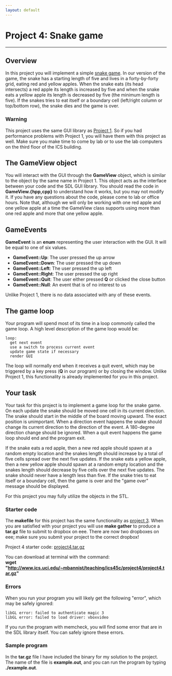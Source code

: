```yaml
---
layout: default
---
```

Project 4: Snake game
=====================
---------------------

Overview
--------
In this project you will implement a simple [snake game](https://en.wikipedia.org/wiki/Snake_(video_game)). In our version of the game, the snake has a starting length of five and lives in a forty-by-forty grid, eating red and yellow apples. When the snake eats (its head intersects) a red apple its length is increased by five and when the snake eats a yellow apple its length is decreased by five (the minimum length is five). If the snakes tries to eat itself or a boundary cell (left/right column or top/bottom row), the snake dies and the game is over. 

### Warning
This project uses the same GUI library as [Project 1](../project1.html). So if you had performance problems with Project 1, you will have them with this project as well. Make sure you make time to come by lab or to use the lab computers on the third floor of the ICS building.

The GameView object
-------------------
You will interact with the GUI through the __GameView__ object, which is similar to the object by the same name in Project 1. This object acts as the interface between your code and the SDL GUI library. You should read the code in __GameView.{hpp,cpp}__ to understand how it works, but you may not modify it. If you have any questions about the code, please come to lab or office hours. Note that, although we will only be working with one red apple and one yellow apple at a time the GameView class supports using more than one red apple and more that one yellow apple. 


GameEvents
----------
__GameEvent__ is an __enum__ representing the user interaction with the GUI. It will be equal to one of six values.

- __GameEvent::Up__: The user pressed the up arrow 
- __GameEvent::Down__: The user pressed the up down
- __GameEvent::Left__: The user pressed the up left 
- __GameEvent::Right__: The user pressed the up right 
- __GameEvent::Quit__: The user either pressed __Q__ or clicked the close button
- __GameEvent::Null__: An event that is of no interest to us

Unlike Project 1, there is no data associated with any of these events.

The game loop
-------------

Your program will spend most of its time in a loop commonly called the game loop. A high level description of the game loop would be:

    loop:
      get next event
      use a switch to process current event
      update game state if necessary
      render GUI

The loop will normally end when it receives a quit event, which may be triggered by a key press (__Q__ in our program) or by closing the window. Unlike Project 1, this functionality is already implemented for you in this project.

Your task
---------
Your task for this project is to implement a game loop for the snake game. On each update the snake should be moved one cell in its current direction. The snake should start in the middle of the board moving upward. The exact position is unimportant. When a direction event happens the snake should change its current direction to the direction of the event. A 180-degree direction change should be ignored. When a quit event happens the game loop should end and the program exit.

If the snake eats a red apple, then a new red apple should spawn at a random empty location and the snakes length should increase by a total of five cells spread over the next five updates. If the snake eats a yellow apple, then a new yellow apple should spawn at a random empty location and the snakes length should decrease by five cells over the next five updates. The snake should never have a length less than five. If the snake tries to eat itself or a boundary cell, then the game is over and the "game over" message should be displayed.

For this project you may fully utilize the objects in the STL.

### Starter code
The __makefile__ for this project has the same functionality as [project 3](../project3.html). When you are satisfied with your project you will use __make gather__ to produce a __tar.gz__ file to submit to dropbox on eee. There are now two dropboxes on eee; make sure you submit your project to the correct dropbox!

Project 4 starter code: [project4.tar.gz](project4.tar.gz)  

You can download at terminal with the command:  
__wget "http://www.ics.uci.edu/~mbannist/teaching/ics45c/project4/project4.tar.gz"__

### Errors
When you run your program you will likely get the following "error", which may be safely ignored:

    libGL error: failed to authenticate magic 3
    libGL error: failed to load driver: vboxvideo

If you run the program with memcheck, you will find some error that are in the SDL library itself. You can safely ignore these errors.


### Sample program
In the __tar.gz__ file I have included the binary for my solution to the project. The name of the file is __example.out__, and you can run the program by typing __./example.out__.



